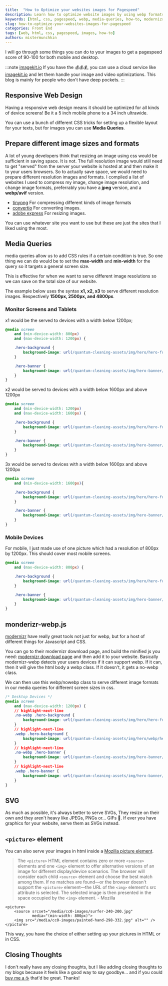 ```yaml
---
title:  "How to Optimize your websites images for Pagespeed"
description: Learn how to optimize website images by using webp formats, media queries, and serving multiple resolutions.
keywords: [html, css, pagespeed, webp, media-queries, how-to, modernizr]
slug: how-to-optimize-your-websites-images-for-pagespeed
categories: Front End
tags: [web, html, css, pagespeed, images, how-to]
authors: mistermunchkin
---
```


I will go through some things you can do to your images to get a pagespeed score of 90-100 for both mobile and desktop. 

:::note [imagekit.io](https://imagekit.io)
If you have the 💰💰💰, you can use a cloud service like [imagekit.io](https://imagekit.io) and let them handle your image and video optimizations. This blog is mainly for people who don't have deep pockets.
:::

## Responsive Web Design
Having a responsive web design means it should be optimized for all kinds of device screens! Be it a 5 inch mobile phone to a 34 inch ultrawide.

You can use a bunch of different CSS tricks for setting up a flexible layout for your texts, but for images you can use **Media Queries**.

## Prepare different image sizes and formats
A lot of young developers think that resizing an image using css would be sufficient in saving space. It is not. The full resolution image would still need to get "served" from the server your website is hosted at and then make it to your users browsers. So to actually save space, we would need to prepare different resolution images and formats. I compiled a list of websites I used to compress my image, change image resolution, and change image formats, preferrably you have a **jpeg** version, and a **webp/avif** version.

- [tinypng](https://tinypng.com) For compressing different kinds of image formats
- [convertio](https://convertio.co/image-converter/) For converting images.
- [adobe express](https://www.adobe.com/express/feature/image/resize) For resizing images.

You can use whatever site you want to use but these are just the sites that I liked using the most.

## Media Queries
media queries allow us to add CSS rules if a certain condition is true. So one thing we can do would be to set the **max-width** and **min-width** for the query so it targets a general screen size.

This is effective for when we want to serve different image resolutions so we can save on the total size of our website.

The example below uses the syntax **x1, x2, x3** to serve different resolution images. Respectively **1500px, 2500px, and 4800px**.

### Monitor Screens and Tablets
x1 would be the served to devices with a width below 1200px;
```css title='Version 1 Media Query'
@media screen
    and (min-device-width: 800px)
    and (max-device-width: 1200px) {

    .hero-background {
        background-image: url(/quantum-cleaning-assets/img/hero/hero-full-image-x1.jpeg);
    }

    .hero-banner {
        background-image: url(/quantum-cleaning-assets/img/hero-banner/hero-banner-image-x1.jpg);
    }
}
```

x2 would be served to devices with a width below 1600px and above 1200px
```css title='Version 2 Media Query'
@media screen 
    and (min-device-width: 1200px)
    and (max-device-width: 1600px) {

    .hero-background {
	    background-image: url(/quantum-cleaning-assets/img/hero/hero-full-image-x2.jpeg);
    }

    .hero-banner {
        background-image: url(/quantum-cleaning-assets/img/hero-banner/hero-banner-image-x2.jpg);
    }
}
```
3x would be served to devices with a width below 1600px and above 1200px
```css title='Version 3 Media Query'
@media screen
    and (min-device-width: 1600px){

    .hero-background {
        background-image: url(/quantum-cleaning-assets/img/hero/hero-full-image-x3.jpeg);
    }

    .hero-banner {
        background-image: url(/quantum-cleaning-assets/img/hero-banner/hero-banner-image-x3.jpg);
    }
}
```
### Mobile Devices
For mobile, I just made use of one picture which had a resolution of 800px by 1200px. This should cover most mobile screens.
```css title='Mobile Device Media Query'
@media screen
    and (max-device-width: 800px) {

    .hero-background {
        background-image: url(/quantum-cleaning-assets/img/hero/hero-full-image-mobile.jpeg);
    }

    .hero-banner {
        background-image: url(/quantum-cleaning-assets/img/hero-banner/hero-banner-image-mobile.jpg);
    }
}
```

## monderizr-webp.js
[modernizr](https://modernizr.com) have really great tools not just for webp, but for a host of different things for Javascript and CSS. 

You can go to their modernizr download page, and build the minified js you need: [modernizr download page](https://modernizr.com/download?webp-setclasses&q=webp) and then add it to your website. Basically modernizr-webp detects your users devices if it can support webp. If it can, then it will give the html body a webp class. If it doesn't, it gets a no-webp class.

We can then use this webp/nowebp class to serve different image formats in our media queries for different screen sizes in css.

```css title='Media Query with webp and nowebp classes'
/* Desktop Devices */
@media screen
    and (max-device-width: 1200px) {
    // highlight-next-line
    .no-webp .hero-background {
        background-image: url(/quantum-cleaning-assets/img/hero/hero-full-image-x1.jpeg);
    }
    // highlight-next-line
    .webp .hero-background {
        background-image: url(/quantum-cleaning-assets/img/hero/webp/hero-full-image-x1.webp);
    }
    // highlight-next-line
    .no-webp .hero-banner {
        background-image: url(/quantum-cleaning-assets/img/hero-banner/hero-banner-image-x1.jpg);
    }
    // highlight-next-line
    .webp .hero-banner {
        background-image: url(/quantum-cleaning-assets/img/hero-banner/webp/hero-banner-image-x1.webp);
    }
}
```

## SVG
As much as possible, it's always better to serve SVGs, They resize on their own and they aren't heavy like JPEGs, PNGs or... GIFs 🤮. If ever you have graphics for your website, serve them as SVGs instead.

## `<picture>` element
You can also serve your images in html inside a [Mozilla picture element](https://developer.mozilla.org/en-US/docs/Web/HTML/Element/picture).

> The `<picture>` HTML element contains zero or more `<source>` elements and one `<img>` element to offer alternative versions of an image for different display/device scenarios. The browser will consider each child `<source>` element and choose the best match among them. If no matches are found—or the browser doesn't support the `<picture>` element—the URL of the `<img>` element's src attribute is selected. The selected image is then presented in the space occupied by the `<img>` element. - Mozilla

```markup title='<picture> element demo'
<picture>
    <source srcset="/media/cc0-images/surfer-240-200.jpg"
            media="(min-width: 800px)">
    <img src="/media/cc0-images/painted-hand-298-332.jpg" alt="" />
</picture>

```

This way, you have the choice of either setting up your pictures in HTML or in CSS.

## Closing Thoughts
I don't really have any closing thoughts, but I like adding closing thoughts to my blogs because it feels like a good way to say goodbye... and if you could [buy me a ☕️](https://www.paypal.com/donate/?hosted_button_id=B9HDECYJ4CEF8) that'd be great. Thanks!